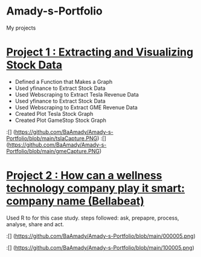 # Amady-s-Portfolio
My projects
# [Project 1 : Extracting and Visualizing Stock Data](https://dataplatform.cloud.ibm.com/analytics/notebooks/v2/8f45bf7c-b0e9-4192-a7c7-9b18b1767ce7/view?access_token=b92dee4d751e645464ac3b1b86b21cb5ae3595b3a912207551eb1a7757119f52)
* Defined a Function that Makes a Graph
* Used yfinance to Extract Stock Data
* Used Webscraping to Extract Tesla Revenue Data
* Used yfinance to Extract Stock Data
* Used Webscraping to Extract GME Revenue Data
* Created Plot Tesla Stock Graph
* Created Plot GameStop Stock Graph

:[] (https://github.com/BaAmady/Amady-s-Portfolio/blob/main/tslaCapture.PNG)
:[] (https://github.com/BaAmady/Amady-s-Portfolio/blob/main/gmeCapture.PNG)


# [Project 2 : How can a wellness technology company play it smart: company name (Bellabeat)](https://www.kaggle.com/arashnic/fitbit)
Used R to for this case study. steps followed:
ask, prepapre, process, analyse, share and act.

:[] (https://github.com/BaAmady/Amady-s-Portfolio/blob/main/000005.png)

:[] (https://github.com/BaAmady/Amady-s-Portfolio/blob/main/100005.png)
